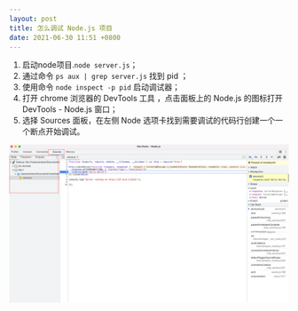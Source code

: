```yaml
---
layout: post
title: 怎么调试 Node.js 项目
date: 2021-06-30 11:51 +0800
---
```


1. 启动node项目.`node server.js`；
2. 通过命令 `ps aux | grep server.js` 找到 pid ；
3. 使用命令 `node inspect -p pid`  启动调试器；
4. 打开 chrome 浏览器的 DevTools 工具 ，点击面板上的 Node.js 的图标打开 DevTools - Node.js 窗口；
5. 选择 Sources 面板，在左侧 Node 选项卡找到需要调试的代码行创建一个一个断点开始调试。

![DevTools-for-Node.js.png](/images/DevTools-for-Node.js.png)
